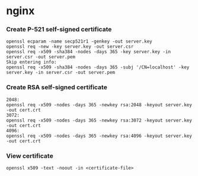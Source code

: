 # nginx


### Create P-521 self-signed certificate
```
openssl ecparam -name secp521r1 -genkey -out server.key
openssl req -new -key server.key -out server.csr
openssl req -x509 -sha384 -nodes -days 365 -key server.key -in server.csr -out server.pem
Skip entering info:
openssl req -x509 -sha384 -nodes -days 365 -subj '/CN=localhost' -key server.key -in server.csr -out server.pem
```

### Create RSA self-signed certificate
```
2048:
openssl req -x509 -nodes -days 365 -newkey rsa:2048 -keyout server.key -out cert.crt
3072:
openssl req -x509 -nodes -days 365 -newkey rsa:3072 -keyout server.key -out cert.crt
4096:
openssl req -x509 -nodes -days 365 -newkey rsa:4096 -keyout server.key -out cert.crt
```

### View certificate
`openssl x509 -text -noout -in <certificate-file>`


